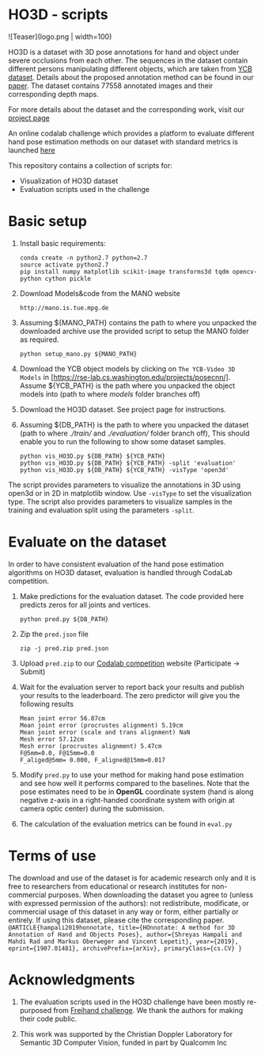 # HO3D - scripts

![Teaser](logo.png | width=100)

HO3D is a dataset with 3D pose annotations for hand and object under severe occlusions from each other. The sequences in the dataset contain different
persons manipulating different objects, which are taken from [YCB dataset](https://rse-lab.cs.washington.edu/projects/posecnn/). Details about the 
proposed annotation method can be found in our [paper](https://arxiv.org/pdf/1907.01481). The dataset contains 77558 annotated images and their 
corresponding depth maps.

For more details about the dataset and the corresponding work, visit our [project page](https://www.tugraz.at/institutes/icg/research/team-lepetit/research-projects/)

An online codalab challenge which provides a platform to evaluate different hand pose estimation methods on our dataset with standard metrics is launched 
[here](https://competitions.codalab.org/competitions/22485?secret_key=756c1c8c-84ec-47ec-aa17-42f1fa330fb4) 

This repository contains a collection of scripts for:
* Visualization of HO3D dataset
* Evaluation scripts used in the challenge


# Basic setup

1. Install basic requirements:
    ```
    conda create -n python2.7 python=2.7
    source activate python2.7
    pip install numpy matplotlib scikit-image transforms3d tqdm opencv-python cython pickle
    ```
2. Download Models&code from the MANO website
    ```
    http://mano.is.tue.mpg.de
    ```
3. Assuming ${MANO_PATH} contains the path to where you unpacked the downloaded archive use the provided script to setup the MANO folder as required.
    ```
    python setup_mano.py ${MANO_PATH}
    
4. Download the YCB object models by clicking on `The YCB-Video 3D Models` in [https://rse-lab.cs.washington.edu/projects/posecnn/]. Assume ${YCB_PATH}
is the path where you unpacked the object models into (path to where _models_ folder branches off)

5. Download the HO3D dataset. See project page for instructions. 
    
6. Assuming ${DB_PATH} is the path to where you unpacked the dataset (path to where _./train/_ and _./evaluation/_ folder branch off), 
This should enable you to run the following to show some dataset samples.
    ```
    python vis_HO3D.py ${DB_PATH} ${YCB_PATH}
    python vis_HO3D.py ${DB_PATH} ${YCB_PATH} -split 'evaluation'
    python vis_HO3D.py ${DB_PATH} ${YCB_PATH} -visType 'open3d' 
    ```
    
The script provides parameters to visualize the annotations in 3D using open3d or in 2D in matplotlib window. Use `-visType` to set the visualization type.
The script also provides parameters to visualize samples in the training and evaluation split using the parameters `-split`.


# Evaluate on the dataset

In order to have consistent evaluation of the hand pose estimation algorithms on HO3D dataset, evaluation is handled through CodaLab competition.
 
1. Make predictions for the evaluation dataset. The code provided here predicts zeros for all joints and vertices.
    ```
    python pred.py ${DB_PATH}
    ```
     
2. Zip the `pred.json` file
    ```
    zip -j pred.zip pred.json
    ```
    
3. Upload `pred.zip` to our [Codalab competition](https://competitions.codalab.org/competitions/2dsd) website (Participate -> Submit)

4. Wait for the evaluation server to report back your results and publish your results to the leaderboard. The zero predictor will give you the following results
    ```
    Mean joint error 56.87cm
    Mean joint error (procrustes alignment) 5.19cm
    Mean joint error (scale and trans alignment) NaN
    Mesh error 57.12cm
    Mesh error (procrustes alignment) 5.47cm
    F@5mm=0.0, F@15mm=0.0
    F_aliged@5mm= 0.000, F_aligned@15mm=0.017
    ```
    
5. Modify `pred.py` to use your method for making hand pose estimation and see how well it performs compared to the baselines. Note that the pose
estimates need to be in **OpenGL** coordinate system (hand is along negative z-axis in a right-handed coordinate system with origin at camera optic center)
during the submission. 

6. The calculation of the evaluation metrics can be found in `eval.py`
 
# Terms of use

The download and use of the dataset is for academic research only and it is free to researchers from educational or research institutes
for non-commercial purposes. When downloading the dataset you agree to (unless with expressed permission of the authors): 
not redistribute, modificate, or commercial usage of this dataset in any way or form, either partially or entirely. 
If using this dataset, please cite the corresponding paper.
    ```
	@ARTICLE{hampali2019honnotate,
    	      title={HOnnotate: A method for 3D Annotation of Hand and Objects Poses},
              author={Shreyas Hampali and Mahdi Rad and Markus Oberweger and Vincent Lepetit},
              year={2019},
              eprint={1907.01481},
              archivePrefix={arXiv},
              primaryClass={cs.CV}
             }
    ```
# Acknowledgments

1. The evaluation scripts used in the HO3D challenge have been mostly re-purposed from [Freihand challenge](https://github.com/lmb-freiburg/freihand). We
thank the authors for making their code public.

2. This work was supported by the Christian Doppler Laboratory for Semantic 3D Computer Vision, funded in part
by Qualcomm Inc